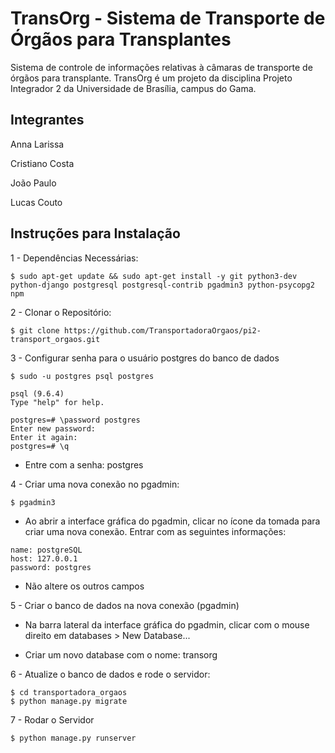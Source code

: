 TransOrg - Sistema de Transporte de Órgãos para Transplantes
========
Sistema de controle de informações relativas à câmaras de transporte de órgãos para transplante. TransOrg é um projeto da disciplina Projeto
Integrador 2 da Universidade de Brasília, campus do Gama.

Integrantes
-----------
Anna Larissa

Cristiano Costa

João Paulo

Lucas Couto

Instruções para Instalação
--------------------------

1 - Dependências Necessárias:
  ```
  $ sudo apt-get update && sudo apt-get install -y git python3-dev python-django postgresql postgresql-contrib pgadmin3 python-psycopg2 npm
  ```

2 - Clonar o Repositório:

```
$ git clone https://github.com/TransportadoraOrgaos/pi2-transport_orgaos.git
```

3 - Configurar senha para o usuário postgres do banco de dados

```
$ sudo -u postgres psql postgres

psql (9.6.4)
Type "help" for help.

postgres=# \password postgres
Enter new password: 
Enter it again: 
postgres=# \q

```
* Entre com a senha: postgres

4 - Criar uma nova conexão no pgadmin:

```
$ pgadmin3
```

* Ao abrir a interface gráfica do pgadmin, clicar no ícone da tomada para criar uma nova conexão. Entrar com as seguintes informações:

```
name: postgreSQL
host: 127.0.0.1
password: postgres
```
* Não altere os outros campos

5 - Criar o banco de dados na nova conexão (pgadmin)

* Na barra lateral da interface gráfica do pgadmin, clicar com o mouse direito em databases > New Database...

* Criar um novo database com o nome: transorg

6 - Atualize o banco de dados e rode o servidor:
  ```
  $ cd transportadora_orgaos
  $ python manage.py migrate
 
  ```
7 - Rodar o Servidor
 ```
 $ python manage.py runserver

 ```
